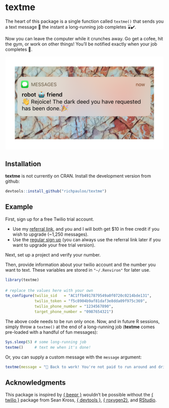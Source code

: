 
<!-- README.md is generated from README.Rmd. Please edit that file -->

# textme

<!-- badges: start -->

<!-- badges: end -->

The heart of this package is a single function called `textme()` that
sends you a text message 📱 the instant a long-running job completes ⌛✔️.

Now you can leave the computer while it crunches away. Go get a cofee,
hit the gym, or work on other things\! You’ll be notified exactly when
your job completes 🎉.

![](https://github.com/richpauloo/junkyard/blob/master/img/textme.png?raw=true)

## Installation

<!-- You can install the released version of textme from [CRAN](https://CRAN.R-project.org) with: -->

<!-- ``` r -->

<!-- install.packages("textme") -->

<!-- ``` -->

**textme** is not currently on CRAN. Install the development version
from github:

``` r
devtools::install_github("richpauloo/textme")
```

## Example

First, sign up for a free Twilio trial account.

  - Use my [referral link](https://www.twilio.com/referral/rIaK9w), and
    you and I will both get $10 in free credit if you wish to upgrade
    (\~1,250 messages).  
  - Use the [regular sign up](https://www.twilio.com/) (you can always
    use the referral link later if you want to upgrade your free trial
    version).

Next, set up a project and verify your number.

Then, provide information about your twilio account and the number you
want to text. These variables are stored in `"~/.Renviron"` for later
use.

``` r
library(textme)

# replace the values here with your own
tm_configure(twilio_sid   = "AC1ffb4917879549a0f0720c0214bde131",
             twilio_token = "f5c8904b9af81daf3e8dda09f975c369",
             twilio_phone_number = "1234567890",
             target_phone_number = "0987654321")
```

The above code needs to be run only once. Now, and in future R sessions,
simply throw a `textme()` at the end of a long-running job (**textme**
comes pre-loaded with a handful of fun messages):

``` r
Sys.sleep(5) # some long-running job
textme()     # text me when it's done!
```

Or, you can supply a custom message with the `message` argument:

``` r
textme(message = "👹 Back to work! You're not paid to run around and drink ☕ all day!")
```

## Acknowledgments

This package is inspired by [{ beepr
}](https://www.r-project.org/nosvn/pandoc/beepr.html) wouldn’t be
possible without the [{ twilio }](https://github.com/seankross/twilio)
package from Sean Kross, [{ devtools
}](https://github.com/r-lib/devtools), [{
roxygen2}](https://github.com/r-lib/roxygen2), and
[RStudio](https://www.rstudio.com/).

